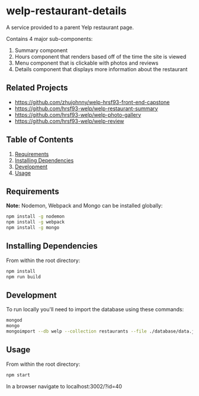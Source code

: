 # welp-restaurant-details

A service provided to a parent Yelp restaurant page.

Contains 4 major sub-components: 
1. Summary component
2. Hours component that renders based off of the time the site is viewed
3. Menu component that is clickable with photos and reviews
4. Details component that displays more information about the restaurant

## Related Projects

  - https://github.com/zhujohnny/welp-hrsf93-front-end-capstone
  - https://github.com/hrsf93-welp/welp-restaurant-summary
  - https://github.com/hrsf93-welp/welp-photo-gallery
  - https://github.com/hrsf93-welp/welp-review

## Table of Contents

1. [Requirements](#Requirements)
2. [Installing Dependencies](#Installing-Dependencies)
3. [Development](#Development)
4. [Usage](#Usage)

## Requirements

__Note:__ Nodemon, Webpack and Mongo can be installed globally:
```sh
npm install -g nodemon
npm install -g webpack
npm install -g mongo
```
## Installing Dependencies

From within the root directory:

```sh
npm install
npm run build
```

## Development

To run locally you'll need to import the database using these commands:

```sh
mongod
mongo
mongoimport --db welp --collection restaurants --file ./database/data.json

```

## Usage

From within the root directory:
```sh
npm start
```
In a browser navigate to localhost:3002/?id=40